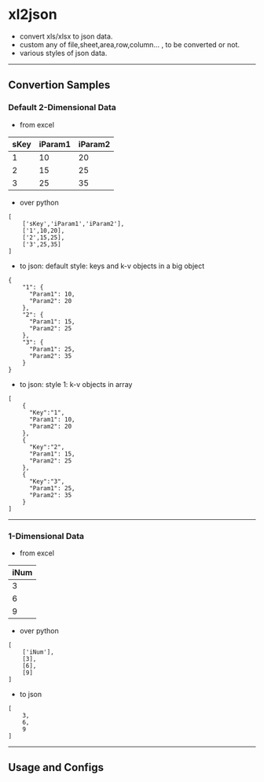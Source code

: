 # xl2json

- convert xls/xlsx to json data.
- custom any of file,sheet,area,row,column... , to be converted or not.
- various styles of json data.

------------

## Convertion Samples

### Default 2-Dimensional Data

- from excel

|sKey|iParam1|iParam2|
|:--|:--|:--|
|1|10|20|
|2|15|25|
|3|25|35|

- over python

```
[
	['sKey','iParam1','iParam2'],
	['1',10,20],
	['2',15,25],
	['3',25,35]
]
```

- to json: default style: keys and k-v objects in a big object

```
{
    "1": {
      "Param1": 10,
      "Param2": 20
    },
    "2": {
      "Param1": 15,
      "Param2": 25
    },
    "3": {
      "Param1": 25,
      "Param2": 35
    }
}
```

- to json: style 1: k-v objects in array

```
[
    {
	  "Key":"1",
      "Param1": 10,
      "Param2": 20
    },
    {
	  "Key":"2", 
      "Param1": 15,
      "Param2": 25
    },
    {
	  "Key":"3",
      "Param1": 25,
      "Param2": 35
    }
]
```

------------

### 1-Dimensional Data

- from excel

|iNum|
|:--|
|3|
|6|
|9|

- over python

```
[
	['iNum'],
	[3],
	[6],
	[9]
]
```

- to json

```
[
    3,
    6,
    9
]
```

------------

## Usage and Configs
